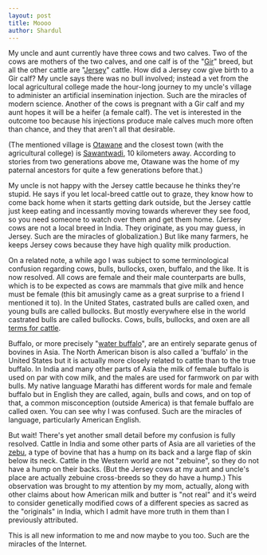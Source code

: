 ```yaml
---
layout: post
title: Moooo
author: Shardul
---
```


My uncle and aunt currently have three cows and two calves. Two of the cows are
mothers of the two calves, and one calf is of the "[Gir][2]" breed, but all the
other cattle are "[Jersey][3]" cattle. How did a Jersey cow give birth to a Gir
calf? My uncle says there was no bull involved; instead a vet from the local
agricultural college made the hour-long journey to my uncle's village to
administer an artificial insemination injection. Such are the miracles of modern
science. Another of the cows is pregnant with a Gir calf and my aunt hopes it
will be a heifer (a female calf). The vet is interested in the outcome too
because his injections produce male calves much more often than chance, and they
that aren't all that desirable.

(The mentioned village is [Otawane][1] and the closest town (with the
agricultural college) is [Sawantwadi][4], 10&nbsp;kilometers away. According to
stories from two generations above me, Otawane was the home of my paternal
ancestors for quite a few generations before that.)

My uncle is not happy with the Jersey cattle because he thinks they're stupid.
He says if you let local-breed cattle out to graze, they know how to come back
home when it starts getting dark outside, but the Jersey cattle just keep eating
and incessantly moving towards wherever they see food, so you need someone to
watch over them and get them home. (Jersey cows are not a local breed in India.
They originate, as you may guess, in Jersey. Such are the miracles of
globalization.) But like many farmers, he keeps Jersey cows because they have
high quality milk production.

On a related note, a while ago I was subject to some terminological confusion
regarding cows, bulls, bullocks, oxen, buffalo, and the like. It is now
resolved. All cows are female and their male counterparts are bulls, which is to
be expected as cows are mammals that give milk and hence must be female (this
bit amusingly came as a great surprise to a friend I mentioned it to). In the
United States, castrated bulls are called oxen, and young bulls are called
bullocks. But mostly everywhere else in the world castrated bulls are called
bullocks. Cows, bulls, bullocks, and oxen are all [terms for cattle][5].

Buffalo, or more precisely "[water buffalo][6]", are an entirely separate genus
of bovines in Asia. The North American bison is also called a 'buffalo' in the
United States but it is actually more closely related to cattle than to the true
buffalo. In India and many other parts of Asia the milk of female buffalo is
used on par with cow milk, and the males are used for farmwork on par with
bulls. My native language Marathi has different words for male and female
buffalo but in English they are called, again, bulls and cows, and on top of
that, a common misconception (outside America) is that female buffalo are called
oxen. You can see why I was confused. Such are the miracles of language,
particularly American English.

But wait! There's yet another small detail before my confusion is fully
resolved. Cattle in India and some other parts of Asia are all varieties of the
[zebu][7], a type of bovine that has a hump on its back and a large flap of skin
below its neck. Cattle in the Western world are not "zebuine", so they do not
have a hump on their backs. (But the Jersey cows at my aunt and uncle's place
are actually zebuine cross-breeds so they do have a hump.) This observation was
brought to my attention by my mom, actually, along with other claims about how
American milk and butter is "not real" and it's weird to consider genetically
modified cows of a different species as sacred as the "originals" in India,
which I admit have more truth in them than I previously attributed.

This is all new information to me and now maybe to you too. Such are the
miracles of the Internet.


 [1]: https://goo.gl/maps/f9RH9jMneH7hx5Lc7
 [2]: http://afs.okstate.edu/breeds/cattle/gir/index.html
 [3]: http://afs.okstate.edu/breeds/cattle/jersey/
 [4]: https://en.wikipedia.org/wiki/Sawantwadi
 [5]: https://en.wikipedia.org/wiki/Cattle#Terminology
 [6]: https://en.wikipedia.org/wiki/Water_buffalo
 [7]: https://en.wikipedia.org/wiki/Zebu
